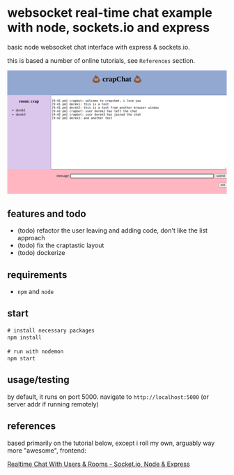 # websocket real-time chat example with node, sockets.io and express

basic node websocket chat interface with express & sockets.io.

this is based a number of online tutorials, see `References` section.

![screenshot](screenshot.png)

## features and todo

- (todo) refactor the user leaving and adding code, don't like the list approach
- (todo) fix the craptastic layout
- (todo) dockerize

## requirements

- `npm` and `node`

## start

```
# install necessary packages
npm install

# run with nodemon
npm start
```

## usage/testing

by default, it runs on port 5000. navigate to `http://localhost:5000` (or server addr if running remotely)

## references

based primarily on the tutorial below, except i roll my own, arguably way more "awesome", frontend:

[Realtime Chat With Users & Rooms - Socket.io, Node & Express](https://www.youtube.com/watch?v=jD7FnbI76Hg)  